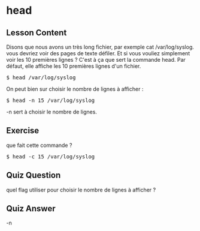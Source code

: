 # head

## Lesson Content

Disons que nous avons un très long fichier, par exemple cat /var/log/syslog. vous devriez voir des pages de texte défiler. Et si vous vouliez simplement voir les 10 premières lignes ? C'est à ça que sert la commande head. Par défaut, elle affiche les 10 premières lignes d'un fichier.

<pre>$ head /var/log/syslog</pre>

On peut bien sur choisir le nombre de lignes à afficher :

<pre>$ head -n 15 /var/log/syslog</pre>

-n sert à choisir le nombre de lignes.

## Exercise

que fait cette commande ?

<pre>$ head -c 15 /var/log/syslog</pre>

## Quiz Question

quel flag utiliser pour choisir le nombre de lignes à afficher ?

## Quiz Answer

-n
